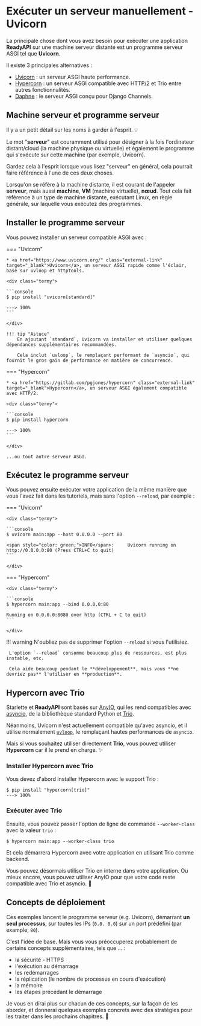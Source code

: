 # Exécuter un serveur manuellement - Uvicorn

La principale chose dont vous avez besoin pour exécuter une application **ReadyAPI** sur une machine serveur distante est un programme serveur ASGI tel que **Uvicorn**.

Il existe 3 principales alternatives :

* <a href="https://www.uvicorn.org/" class="external-link" target="_blank">Uvicorn</a> : un serveur ASGI haute performance.
* <a href="https://pgjones.gitlab.io/hypercorn/" class="external-link" target="_blank">Hypercorn</a> : un serveur
  ASGI compatible avec HTTP/2 et Trio entre autres fonctionnalités.
* <a href="https://github.com/django/daphne" class="external-link" target="_blank">Daphne</a> : le serveur ASGI
  conçu pour Django Channels.

## Machine serveur et programme serveur

Il y a un petit détail sur les noms à garder à l'esprit. 💡

Le mot "**serveur**" est couramment utilisé pour désigner à la fois l'ordinateur distant/cloud (la machine physique ou virtuelle) et également le programme qui s'exécute sur cette machine (par exemple, Uvicorn).

Gardez cela à l'esprit lorsque vous lisez "serveur" en général, cela pourrait faire référence à l'une de ces deux choses.

Lorsqu'on se réfère à la machine distante, il est courant de l'appeler **serveur**, mais aussi **machine**, **VM** (machine virtuelle), **nœud**. Tout cela fait référence à un type de machine distante, exécutant  Linux, en règle générale, sur laquelle vous exécutez des programmes.


## Installer le programme serveur

Vous pouvez installer un serveur compatible ASGI avec :

=== "Uvicorn"

    * <a href="https://www.uvicorn.org/" class="external-link" target="_blank">Uvicorn</a>, un serveur ASGI rapide comme l'éclair, basé sur uvloop et httptools.

    <div class="termy">

    ```console
    $ pip install "uvicorn[standard]"

    ---> 100%
    ```

    </div>

    !!! tip "Astuce"
        En ajoutant `standard`, Uvicorn va installer et utiliser quelques dépendances supplémentaires recommandées.

        Cela inclut `uvloop`, le remplaçant performant de `asyncio`, qui fournit le gros gain de performance en matière de concurrence.

=== "Hypercorn"

    * <a href="https://gitlab.com/pgjones/hypercorn" class="external-link" target="_blank">Hypercorn</a>, un serveur ASGI également compatible avec HTTP/2.

    <div class="termy">

    ```console
    $ pip install hypercorn

    ---> 100%
    ```

    </div>

    ...ou tout autre serveur ASGI.

## Exécutez le programme serveur

Vous pouvez ensuite exécuter votre application de la même manière que vous l'avez fait dans les tutoriels, mais sans l'option `--reload`, par exemple :

=== "Uvicorn"

    <div class="termy">

    ```console
    $ uvicorn main:app --host 0.0.0.0 --port 80

    <span style="color: green;">INFO</span>:     Uvicorn running on http://0.0.0.0:80 (Press CTRL+C to quit)
    ```

    </div>

=== "Hypercorn"

    <div class="termy">

    ```console
    $ hypercorn main:app --bind 0.0.0.0:80

    Running on 0.0.0.0:8080 over http (CTRL + C to quit)
    ```

    </div>

!!! warning
     N'oubliez pas de supprimer l'option `--reload` si vous l'utilisiez.

     L'option `--reload` consomme beaucoup plus de ressources, est plus instable, etc.

     Cela aide beaucoup pendant le **développement**, mais vous **ne devriez pas** l'utiliser en **production**.

## Hypercorn avec Trio

Starlette et **ReadyAPI** sont basés sur
<a href="https://anyio.readthedocs.io/en/stable/" class="external-link" target="_blank">AnyIO</a>, qui les rend
compatibles avec <a href="https://docs.python.org/3/library/asyncio-task.html" class="external-link" target="_blank">asyncio</a>, de la bibliothèque standard Python et
<a href="https://trio.readthedocs.io/en/stable/" class="external-link" target="_blank">Trio</a>.

Néanmoins, Uvicorn n'est actuellement compatible qu'avec asyncio, et il utilise normalement <a href="https://github.
com/MagicStack/uvloop" class="external-link" target="_blank">`uvloop`</a >, le remplaçant hautes performances de `asyncio`.

Mais si vous souhaitez utiliser directement **Trio**, vous pouvez utiliser **Hypercorn** car il le prend en charge. ✨

### Installer Hypercorn avec Trio

Vous devez d'abord installer Hypercorn avec le support Trio :

<div class="termy">

```console
$ pip install "hypercorn[trio]"
---> 100%
```

</div>

### Exécuter avec Trio

Ensuite, vous pouvez passer l'option de ligne de commande `--worker-class` avec la valeur `trio` :

<div class="termy">

```console
$ hypercorn main:app --worker-class trio
```

</div>

Et cela démarrera Hypercorn avec votre application en utilisant Trio comme backend.

Vous pouvez désormais utiliser Trio en interne dans votre application. Ou mieux encore, vous pouvez utiliser AnyIO pour que votre code reste compatible avec Trio et asyncio. 🎉

## Concepts de déploiement

Ces exemples lancent le programme serveur (e.g. Uvicorn), démarrant **un seul processus**, sur toutes les IPs (`0.0.
0.0`) sur un port prédéfini (par example, `80`).

C'est l'idée de base. Mais vous vous préoccuperez probablement de certains concepts supplémentaires, tels que ... :

* la sécurité - HTTPS
* l'exécution au démarrage
* les redémarrages
* la réplication (le nombre de processus en cours d'exécution)
* la mémoire
* les étapes précédant le démarrage

Je vous en dirai plus sur chacun de ces concepts, sur la façon de les aborder, et donnerai quelques exemples concrets avec des stratégies pour les traiter dans les prochains chapitres. 🚀
